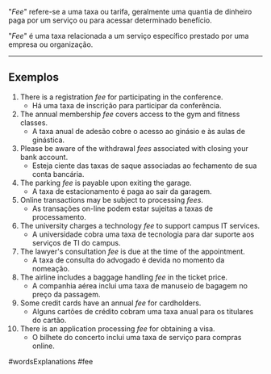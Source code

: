 "*Fee*" refere-se a uma taxa ou tarifa, geralmente uma quantia de dinheiro paga por um serviço ou para acessar determinado benefício.

"*Fee*" é uma taxa relacionada a um serviço específico prestado por uma empresa ou organização.

---
## Exemplos

1. There is a registration _fee_ for participating in the conference.
	- Há uma taxa de inscrição para participar da conferência.
2. The annual membership _fee_ covers access to the gym and fitness classes.
	- A taxa anual de adesão cobre o acesso ao ginásio e às aulas de ginástica.
3. Please be aware of the withdrawal _fees_ associated with closing your bank account.
	- Esteja ciente das taxas de saque associadas ao fechamento de sua conta bancária.
4. The parking _fee_ is payable upon exiting the garage.
	- A taxa de estacionamento é paga ao sair da garagem.
5. Online transactions may be subject to processing _fees_.
	- As transações on-line podem estar sujeitas a taxas de processamento.
6. The university charges a technology _fee_ to support campus IT services.
	- A universidade cobra uma taxa de tecnologia para dar suporte aos serviços de TI do campus.
7. The lawyer's consultation _fee_ is due at the time of the appointment.
	- A taxa de consulta do advogado é devida no momento da nomeação.
8. The airline includes a baggage handling _fee_ in the ticket price.
	- A companhia aérea inclui uma taxa de manuseio de bagagem no preço da passagem.
9. Some credit cards have an annual _fee_ for cardholders.
	- Alguns cartões de crédito cobram uma taxa anual para os titulares do cartão.
10. There is an application processing _fee_ for obtaining a visa.
	- O bilhete do concerto inclui uma taxa de serviço para compras online.

#wordsExplanations 
#fee